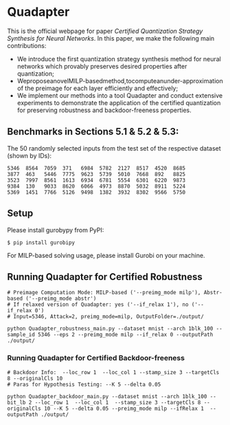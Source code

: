 # Quadapter
This is the official webpage for paper *Certified Quantization Strategy Synthesis for Neural Networks*. In this paper, we make the following main contributions:
- We introduce the first quantization strategy synthesis method for neural networks which provably preserves desired properties after quantization;
- WeproposeanovelMILP-basedmethod,tocomputeanunder-approximation of the preimage for each layer efficiently and effectively;
- We implement our methods into a tool Quadapter and conduct extensive experiments to demonstrate the application of the certified quantization for preserving robustness and backdoor-freeness properties.

## Benchmarks in Sections 5.1 & 5.2 & 5.3:

The 50 randomly selected inputs from the test set of the respective dataset (shown by IDs):

```
5346  8564  7059  371   6984  5782  2127  8517  4520  8685
3877  463   5446  7775  9623  5739  5010  7668  892   8825
3523  7997  8561  1613  6934  6781  5554  6301  6220  9873
9384  130   9033  8620  6066  4973  8870  5032  8911  5224
5369  1451  7766  5126  9498  1382  3932  8302  9566  5750
```


## Setup
Please install gurobypy from PyPI:

```shell script
$ pip install gurobipy
```

For MILP-based solving usage, please install Gurobi on your machine.

## Running Quadapter for Certified Robustness
```shell script
# Preimage Computation Mode: MILP-based ('--preimg_mode milp'), Abstr-based ('--preimg_mode abstr')
# If relaxed version of Quadapter: yes ('--if_relax 1'), no ('--if_relax 0')
# Input=5346, Attack=2, preimg_mode=milp, OutputFolder=./output/

python Quadapter_robustness_main.py --dataset mnist --arch 1blk_100 --sample_id 5346 --eps 2 --preimg_mode milp --if_relax 0 --outputPath ./output/
```

### Running Quadapter for Certified Backdoor-freeness
```shell script
# Backdoor Info:  --loc_row 1  --loc_col 1 --stamp_size 3 --targetCls 8 --originalCls 10
# Paras for Hypothesis Testing: --K 5 --delta 0.05

python Quadapter_backdoor_main.py --dataset mnist --arch 1blk_100 --bit_lb 2 --loc_row 1  --loc_col 1  --stamp_size 3 --targetCls 8 --originalCls 10 --K 5 --delta 0.05 --preimg_mode milp --ifRelax 1  --outputPath ./output/
```